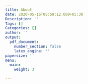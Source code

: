 ```yaml
---
title: About
date: 2020-05-16T08:59:12.000+05:30
Description: ''
Tags: []
Categories: []
author: ''
output:
  pdf_document:
    number_section: false
    latex_engine: ''
papersize: ''
menu:
  main:
    weight: 3

---
```

